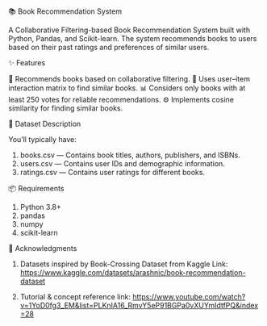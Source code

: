 📚 Book Recommendation System

A Collaborative Filtering-based Book Recommendation System built with Python, Pandas, and Scikit-learn.
The system recommends books to users based on their past ratings and preferences of similar users.

✨ Features

📖 Recommends books based on collaborative filtering.
🧠 Uses user–item interaction matrix to find similar books.
📊 Considers only books with at least 250 votes for reliable recommendations.
⚙️ Implements cosine similarity for finding similar books.

🧾 Dataset Description

You’ll typically have:
1) books.csv — Contains book titles, authors, publishers, and ISBNs.
2) users.csv — Contains user IDs and demographic information.
3) ratings.csv — Contains user ratings for different books.

📦 Requirements

1) Python 3.8+
2) pandas
3) numpy
4) scikit-learn

🙌 Acknowledgments

1) Datasets inspired by Book-Crossing Dataset from Kaggle
Link: https://www.kaggle.com/datasets/arashnic/book-recommendation-dataset

2) Tutorial & concept reference
link: https://www.youtube.com/watch?v=1YoD0fg3_EM&list=PLKnIA16_RmvY5eP91BGPa0vXUYmIdtfPQ&index=28 
